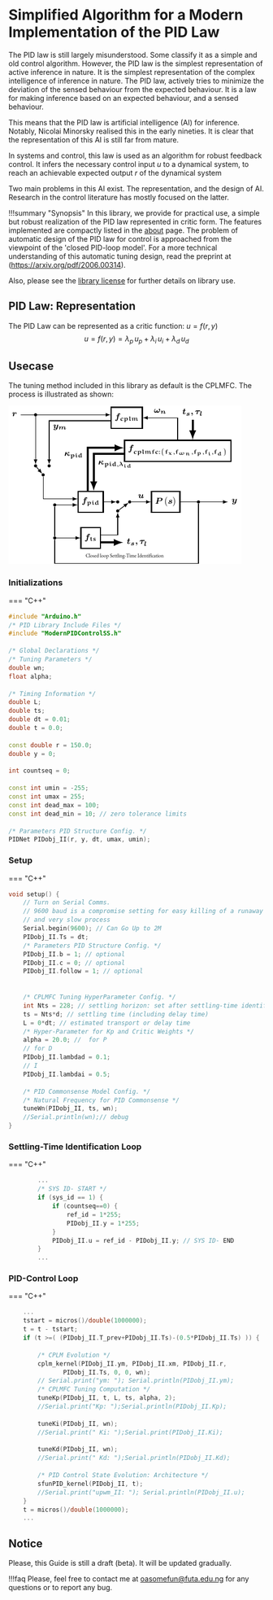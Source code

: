 # Simplified Algorithm for a Modern Implementation of the PID Law
<!-- abstract, summary, tldr, info, todo, tip , hint, important, success, check, done, faq, help, question-->
<!-- warning, attention, failure, error, bug, missing, example, quote, cite-->

The PID law is still largely misunderstood. Some classify it as a simple and old control algorithm.
However, the PID law is the simplest representation of active inference in nature. It is the simplest representation of the complex intelligence of inference in nature. The PID law, actively tries to minimize the deviation of the sensed behaviour from the expected behaviour. It is a law for making inference based on an expected behaviour, and a sensed behaviour.

This means that the PID law is artificial intelligence (AI) for inference.
 Notably, Nicolai Minorsky realised this in the early nineties. It is clear that the representation of this AI is still far from mature.

In systems and control, this law is used as an algorithm for robust feedback control.
It infers the necessary control input $u$ to a dynamical system, to reach an achievable expected output $r$ of the dynamical system

Two main problems in this AI exist. The representation, and the design of AI. Research in the control literature has mostly focused on the latter.

!!!summary "Synopsis"
    In this library, we provide for practical use, a simple but robust realization of the PID law represented in critic form.
    The features implemented are compactly listed in the [about](about.md) page.
    The problem of automatic design of the PID law for control is approached from the viewpoint of the 'closed PID-loop model'.
    For a more technical understanding of this automatic tuning design, read the preprint at (https://arxiv.org/pdf/2006.00314).

Also, please see the [library license](license.md) for further details on library use.

## PID Law: Representation
The PID Law can be represented as a critic function: $u = f(r,y)$
$$
u=f(r,y)=\lambda_p\,u_p + \lambda_i\,u_i + \lambda_d\,u_d
$$

<!-- ## Tuning Usecase -->
<!--* `mkdocs new [dir-name]` - Create a new project.-->
<!--* `mkdocs serve` - Start the live-reloading docs server.-->
<!--* `mkdocs build` - Build the documentation site.-->
<!--* `mkdocs -h` - Print help message and exit.-->

## Usecase
The tuning method included in this library as default is the CPLMFC.
The process is illustrated as shown:

![cplmfc_process](img/cplmfc_overviewanimated.gif)

### Initializations

=== "C++"
``` c++
#include "Arduino.h"
/* PID Library Include Files */
#include "ModernPIDControlSS.h"

/* Global Declarations */
/* Tuning Parameters */
double wn;
float alpha;

/* Timing Information */
double L;
double ts;
double dt = 0.01;
double t = 0.0;

const double r = 150.0;
double y = 0;

int countseq = 0;

const int umin = -255;
const int umax = 255;
const int dead_max = 100;
const int dead_min = 10; // zero tolerance limits

/* Parameters PID Structure Config. */
PIDNet PIDobj_II(r, y, dt, umax, umin);

```


### Setup

=== "C++"
``` c++
void setup() {
    // Turn on Serial Comms.
    // 9600 baud is a compromise setting for easy killing of a runaway process
    // and very slow process
    Serial.begin(9600); // Can Go Up to 2M
    PIDobj_II.Ts = dt;
    /* Parameters PID Structure Config. */
    PIDobj_II.b = 1; // optional
    PIDobj_II.c = 0; // optional
    PIDobj_II.follow = 1; // optional
 
    
    /* CPLMFC Tuning HyperParameter Config. */
    int Nts = 228; // settling horizon: set after settling-time identification
    ts = Nts*d; // settling time (including delay time)
    L = 0*dt; // estimated transport or delay time
    /* Hyper-Parameter for Kp and Critic Weights */
    alpha = 20.0; //  for P
    // for D
    PIDobj_II.lambdad = 0.1;
    // I
    PIDobj_II.lambdai = 0.5;
    
    /* PID Commonsense Model Config. */
    /* Natural Frequency for PID Commonsense */
    tuneWn(PIDobj_II, ts, wn);
    //Serial.println(wn);// debug
}
```

### Settling-Time Identification Loop

=== "C++"
``` c++
        ...
        /* SYS ID- START */
        if (sys_id == 1) {
            if (countseq==0) {
                ref_id = 1*255;
                PIDobj_II.y = 1*255;
            }
            PIDobj_II.u = ref_id - PIDobj_II.y; // SYS ID- END
        }
        ...

```



### PID-Control Loop

=== "C++"
``` c++
    ...
    tstart = micros()/double(1000000);
    t = t - tstart;
    if (t >=( (PIDobj_II.T_prev+PIDobj_II.Ts)-(0.5*PIDobj_II.Ts) )) {

        /* CPLM Evolution */
        cplm_kernel(PIDobj_II.ym, PIDobj_II.xm, PIDobj_II.r,
               PIDobj_II.Ts, 0, 0, wn);
        // Serial.print("ym: "); Serial.println(PIDobj_II.ym);
        /* CPLMFC Tuning Computation */
        tuneKp(PIDobj_II, t, L, ts, alpha, 2);
        //Serial.print("Kp: ");Serial.println(PIDobj_II.Kp);

        tuneKi(PIDobj_II, wn);
        //Serial.print(" Ki: ");Serial.print(PIDobj_II.Ki);

        tuneKd(PIDobj_II, wn);
        //Serial.print(" Kd: ");Serial.println(PIDobj_II.Kd);

        /* PID Control State Evolution: Architecture */
        sfunPID_kernel(PIDobj_II, t);
        //Serial.print("upwm_II: "); Serial.println(PIDobj_II.u);
    }
    t = micros()/double(1000000);
    ...
```

## Notice
Please, this Guide is still a draft (beta). It will be updated gradually.

!!!faq
    Please, feel free to contact me at oasomefun@futa.edu.ng for any questions or to report any bug.

<!--    mkdocs.yml    # The configuration file.-->
<!--    docs/-->
<!--        index.md  # The documentation homepage.-->
<!--        ...       # Other markdown pages, images and other files.-->









